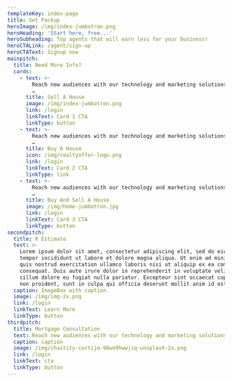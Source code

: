 ```yaml
---
templateKey: index-page
title: Get Packup
heroImage: /img/index-jumbotron.png
heroHeading: 'Start here, free...'
heroSubheading: Top agents that will earn less for your business!
heroCTALink: /agent/sign-up
heroCTAText: Signup now
mainpitch:
  title: Need More Info?
  cards:
    - text: >-
        Reach new audiences with our technology and marketing solutions to drive
        …
      title: Sell A House
      image: /img/index-jumbotron.png
      link: /login
      linkText: Card 1 CTA
      linkType: button
    - text: >-
        Reach new audiences with our technology and marketing solutions to drive
        …
      title: Buy A House
      icon: /img/realtyoffer-logo.png
      link: /login
      linkText: Card 2 CTA
      linkType: link
    - text: >-
        Reach new audiences with our technology and marketing solutions to drive
        …
      title: Buy And Sell A House
      image: /img/home-jumbotron.jpg
      link: /login
      linkText: Card 3 CTA
      linkType: button
secondpitch:
  title: R Estimate
  text: >-
    Lorem ipsum dolor sit amet, consectetur adipiscing elit, sed do eiusmod
    tempor incididunt ut labore et dolore magna aliqua. Ut enim ad minim veniam,
    quis nostrud exercitation ullamco laboris nisi ut aliquip ex ea commodo
    consequat. Duis aute irure dolor in reprehenderit in voluptate velit esse
    cillum dolore eu fugiat nulla pariatur. Excepteur sint occaecat cupidatat
    non proident, sunt in culpa qui officia deserunt mollit anim id est laborum.
  caption: ImageBox with caption
  image: /img/img-2x.png
  link: /login
  linkText: Learn More
  linkType: button
thirdpitch:
  title: Mortgage Consultation
  text: Reach new audiences with our technology and marketing solutions to drive
  caption: caption
  image: /img/chastity-cortijo-98we9hwwjiq-unsplash-2x.png
  link: /login
  linkText: cta
  linkType: button
---
```

